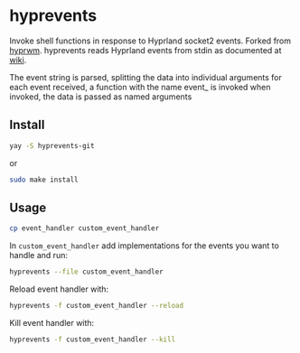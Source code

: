 # hyprevents
Invoke shell functions in response to Hyprland socket2 events. Forked from [hyprwm](https://github.com/hyprwm/contrib). hyprevents reads Hyprland events from stdin as documented at [wiki](http://wiki.hyprland.org/IPC/#tmphyprhissocket2sock).

The event string is parsed, splitting the data into individual arguments for each event received, a function with the name event_<eventname> is invoked when invoked, the data is passed as named arguments

## Install
```bash
yay -S hyprevents-git
```
or
```bash
sudo make install
```

## Usage
```bash
cp event_handler custom_event_handler
```
In `custom_event_handler` add implementations for the events you want to handle and run:
```bash
hyprevents --file custom_event_handler
```

Reload event handler with:
```bash
hyprevents -f custom_event_handler --reload
```

Kill event handler with:
```bash
hyprevents -f custom_event_handler --kill
```
